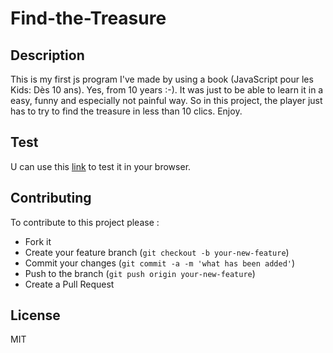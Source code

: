 # Find-the-Treasure

## Description
This is my first js program I've made by using a book (JavaScript pour les Kids: Dès 10 ans). Yes, from 10 years :-). It was just to be able to learn it in a easy, funny and especially not painful way. So in this project, the player just has to try to find the treasure in less than 10 clics. Enjoy.

## Test
U can use this [link](https://codepen.io/junior-lukusa/full/PvYOrW) to test it in your browser.

## Contributing
To contribute to this project please  :
* Fork it
* Create your feature branch (```git checkout -b your-new-feature```)
* Commit your changes (```git commit -a -m 'what has been added'```)
* Push to the branch (```git push origin your-new-feature```)
* Create a Pull Request

## License
MIT

